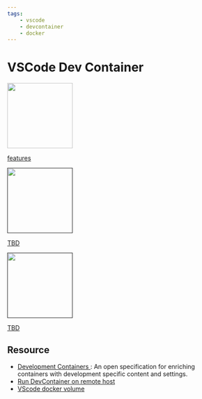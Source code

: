 ```yaml
---
tags:
    - vscode
    - devcontainer
    - docker
---
```



# VSCode Dev Container

<div class="grid-container">
    <div class="grid-item">
        <a href="features">
            <img src="images/features.png"  width="150" height="150">
            <p>features</p>
        </a>
    </div>
    <div class="grid-item">
        <a href="">
            <img src=""  width="150" height="150">
            <p>TBD</p>
        </a>
    </div>
    <div class="grid-item">
        <a href="">
            <img src=""  width="150" height="150">
            <p>TBD</p>
        </a>
    </div>

</div>

## Resource
- [Development Containers ](https://containers.dev/): An open specification for enriching containers with development specific content and settings. 
- [Run DevContainer on remote host](vscode_devcontainer_remote_host.md)
- [VScode docker volume](vscode_docker_volume.md)